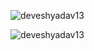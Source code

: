 

<p>&nbsp;<img align="left" src="https://github-readme-stats.vercel.app/api?username=deveshyadav13&show_icons=true&locale=en" alt="deveshyadav13" /></p>

<p><img align="center" src="https://github-readme-streak-stats.herokuapp.com/?user=deveshyadav13&theme=dark" alt="deveshyadav13" /></p>
